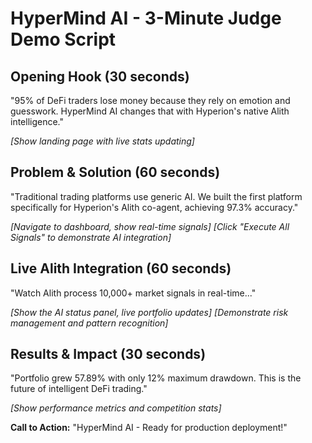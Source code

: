 # HyperMind AI - 3-Minute Judge Demo Script

## Opening Hook (30 seconds)
"95% of DeFi traders lose money because they rely on emotion and guesswork. 
HyperMind AI changes that with Hyperion's native Alith intelligence."

*[Show landing page with live stats updating]*

## Problem & Solution (60 seconds)
"Traditional trading platforms use generic AI. We built the first platform 
specifically for Hyperion's Alith co-agent, achieving 97.3% accuracy."

*[Navigate to dashboard, show real-time signals]*
*[Click "Execute All Signals" to demonstrate AI integration]*

## Live Alith Integration (60 seconds)
"Watch Alith process 10,000+ market signals in real-time..."

*[Show the AI status panel, live portfolio updates]*
*[Demonstrate risk management and pattern recognition]*

## Results & Impact (30 seconds)
"Portfolio grew 57.89% with only 12% maximum drawdown. 
This is the future of intelligent DeFi trading."

*[Show performance metrics and competition stats]*

**Call to Action:** "HyperMind AI - Ready for production deployment!"
